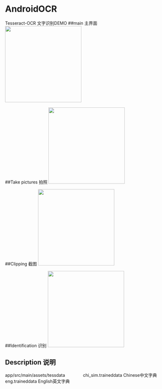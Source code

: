 # AndroidOCR
Tesseract-OCR 文字识别DEMO
##main 主界面
<img src="https://github.com/wangtaoT/AndroidOCR/blob/master/screenshot%20(1).jpg" width="250" />  

##Take pictures 拍照
<img src="https://github.com/wangtaoT/AndroidOCR/blob/master/screenshot.jpg" width="250" />  

##Clipping 截图
<img src="https://github.com/wangtaoT/AndroidOCR/blob/master/screenshot%20(2).jpg" width="250" />  

##Identification 识别
<img src="https://github.com/wangtaoT/AndroidOCR/blob/master/screenshot%20(3).jpg" width="250" />  

## Description 说明
app/src/main/assets/tessdata              
chi_sim.traineddata Chinese中文字典   
eng.traineddata English英文字典    
